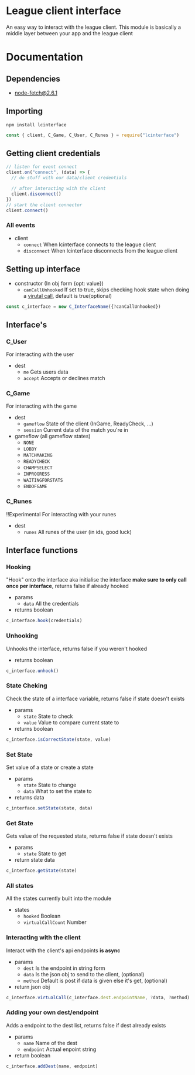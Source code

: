 # League client interface
An easy way to interact with the league client. This module is basically a middle layer between your app and the league client

# Documentation
## Dependencies
- node-fetch@2.6.1

## Importing
`npm install lcinterface`
```javascript
const { client, C_Game, C_User, C_Runes } = require("lcinterface")
```
## Getting client credentials 
```javascript
// listen for event connect
client.on("connect", (data) => {
  // do stuff with our data/client credentials

  // after interacting with the client
  client.disconnect()
})
// start the client connector
client.connect()
```
### All events
- client
  - `connect` When lcinterface connects to the league client
  - `disconnect` When lcinterface disconnects from the league client

## Setting up interface
- constructor (In obj form {opt: value})
  - `canCallUnhooked` If set to true, skips checking hook state when doing a [virutal call](#interacting-with-the-client), default is true(optional)
```javascript
const c_interface = new C_InterfaceName({?canCallUnhooked})
```

## Interface's
### C_User
For interacting with the user
- dest
  - `me` Gets users data
  - `accept` Accepts or declines match
### C_Game
For interacting with the game
- dest
  - `gameflow` State of the client (InGame, ReadyCheck, ...)
  - `session` Current data of the match you're in
- gameflow (all gameflow states)
  - `NONE`
  - `LOBBY`
  - `MATCHMAKING`
  - `READYCHECK`
  - `CHAMPSELECT`
  - `INPROGRESS`
  - `WAITINGFORSTATS`
  - `ENDOFGAME`
### C_Runes
!!Experimental For interacting with your runes
- dest
  - `runes` All runes of the user (in ids, good luck)

## Interface functions
### Hooking
"Hook" onto the interface aka initialise the interface **make sure to only call once per interface**, returns false if already hooked <br />
- params
  - `data` All the credentials
- returns boolean
```javascript
c_interface.hook(credentials)
```

### Unhooking
Unhooks the interface, returns false if you weren't hooked
- returns boolean
```javascript
c_interface.unhook()
```

### State Cheking
Check the state of a interface variable, returns false if state doesn't exists
- params
  - `state` State to check
  - `value` Value to compare current state to
- returns boolean
```javascript
c_interface.isCorrectState(state, value)
```

### Set State
Set value of a state or create a state
- params
  - `state` State to change
  - `data` What to set the state to
- returns data
```javascript
c_interface.setState(state, data)
```

### Get State
Gets value of the requested state, returns false if state doesn't exists
- params
  - `state` State to get
- return state data
```javascript
c_interface.getState(state)
```

### All states
All the states currently built into the module
- states
  - `hooked` Boolean
  - `virtualCallCount` Number

### Interacting with the client
Interact with the client's api endpoints **is async**
- params
  -  `dest` Is the endpoint in string form
  -  `data` Is the json obj to send to the client, (optional)
  -  `method` Default is post if data is given else it's get, (optional)
- return json obj
```javascript
c_interface.virtualCall(c_interface.dest.endpointName, ?data, ?method)
```

### Adding your own dest/endpoint
Adds a endpoint to the dest list, returns false if dest already exists
- params
  - `name` Name of the dest
  - `endpoint` Actual enpoint string
- return boolean
```javascript
c_interface.addDest(name, endpoint)
```
